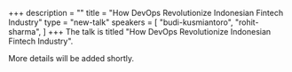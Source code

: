 +++
description = ""
title = "How DevOps Revolutionize Indonesian Fintech Industry"
type = "new-talk"
speakers = [
        "budi-kusmiantoro",
        "rohit-sharma",
]
+++
The talk is titled "How DevOps Revolutionize Indonesian Fintech Industry".

More details will be added shortly.